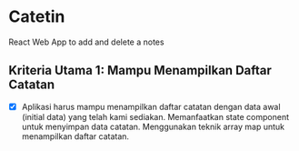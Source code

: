 # Catetin

React Web App to add and delete a notes

## Kriteria Utama 1: Mampu Menampilkan Daftar Catatan

- [x] Aplikasi harus mampu menampilkan daftar catatan dengan data awal (initial data) yang telah kami sediakan.
      Memanfaatkan state component untuk menyimpan data catatan.
      Menggunakan teknik array map untuk menampilkan daftar catatan.

<!-- perubahan 2 -->
